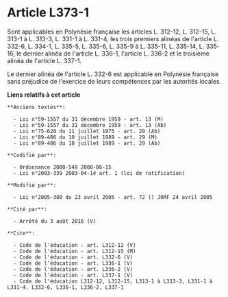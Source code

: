 # Article L373-1

Sont applicables en Polynésie française les articles L. 312-12, L. 312-15, L. 313-1 à L. 313-3, L. 331-1 à L. 331-4, les
trois premiers alinéas de l'article L. 332-6, L. 334-1, L. 335-5, L. 335-6, L. 335-9 à L. 335-11, L. 335-14, L. 335-16, le
dernier alinéa de l'article L. 336-1, l'article L. 336-2 et le troisième alinéa de l'article L. 337-1.

Le dernier alinéa de l'article L. 332-6 est applicable en Polynésie française sans préjudice de l'exercice de leurs
compétences par les autorités locales.

**Liens relatifs à cet article**

	**Anciens textes**:

	  - Loi n°59-1557 du 31 décembre 1959 - art. 13 (M)
	  - Loi n°59-1557 du 31 décembre 1959 - art. 13 (Ab)
	  - Loi n°75-620 du 11 juillet 1975 - art. 20 (Ab)
	  - Loi n°89-486 du 10 juillet 1989 - art. 29 (M)
	  - Loi n°89-486 du 10 juillet 1989 - art. 29 (Ab)

	**Codifié par**:

	  - Ordonnance 2000-549 2000-06-15
	  - Loi n°2003-339 2003-04-14 art. 1 (loi de ratification)

	**Modifié par**:

	  - Loi n°2005-380 du 23 avril 2005 - art. 72 () JORF 24 avril 2005

	**Cité par**:

	  - Arrêté du 3 août 2016 (V)

	**Cite**:

	  - Code de l'éducation - art. L312-12 (V)
	  - Code de l'éducation - art. L312-15 (M)
	  - Code de l'éducation - art. L332-6 (V)
	  - Code de l'éducation - art. L336-1 (V)
	  - Code de l'éducation - art. L336-2 (V)
	  - Code de l'éducation - art. L337-1 (V)
	  - Code de l'éducation L312-12, L312-15, L313-1 à L313-3, L331-1 à L331-4, L332-6, L336-1, L336-2, L337-1

